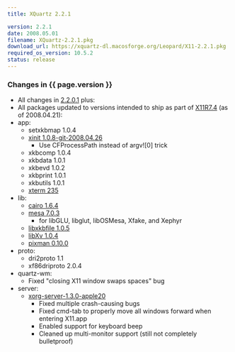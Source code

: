 ```yaml
---
title: XQuartz 2.2.1

version: 2.2.1
date: 2008.05.01
filename: XQuartz-2.2.1.pkg
download_url: https://xquartz-dl.macosforge.org/Leopard/X11-2.2.1.pkg
required_os_version: 10.5.2
status: release
---
```


### Changes in {{ page.version }} ###
  * All changes in [2.2.0.1](XQuartz-2.2.0.1.html) plus:
  * All packages updated to versions intended to ship as part of [X11R7.4](http://www.x.org/wiki/Releases/7.4) (as of 2008.04.21):
  * app:
    * setxkbmap 1.0.4
    * [xinit 1.0.8-git-2008.04.26](http://cgit.freedesktop.org/xorg/app/xinit/log/?h=280774466dc9f57b4b46c618345f7938290dbb2c)
      * Use CFProcessPath instead of argv![0] trick
    * xkbcomp 1.0.4
    * xkbdata 1.0.1
    * xkbevd 1.0.2
    * xkbprint 1.0.1
    * xkbutils 1.0.1
    * [xterm 235](http://lists.freedesktop.org/archives/xorg/2008-April/034822.html)
  * lib:
    * [cairo 1.6.4](http://lists.freedesktop.org/archives/cairo-announce/2008-April/000092.html)
    * [mesa 7.0.3](http://www.mesa3d.org/relnotes-7.0.3.html)
      * for libGLU, libglut, libOSMesa, Xfake, and Xephyr
    * [libxkbfile 1.0.5](http://lists.freedesktop.org/archives/xorg-announce/2008-March/000482.html)
    * [libXv 1.0.4](http://lists.freedesktop.org/archives/xorg-announce/2008-March/000483.html)
    * [pixman 0.10.0](http://lists.freedesktop.org/archives/xorg-announce/2008-March/000529.html)
  * proto:
    * dri2proto 1.1
    * xf86driproto 2.0.4
  * quartz-wm:
    * Fixed "closing X11 window swaps spaces" bug
  * server:
    * [xorg-server-1.3.0-apple20](https://github.com/XQuartz/xorg-server/commits/be8d218144ee657b8614e261d0c1f2fbab914717)
      * Fixed multiple crash-causing bugs
      * Fixed cmd-tab to properly move all windows forward when entering X11.app
      * Enabled support for keyboard beep
      * Cleaned up multi-monitor support (still not completely bulletproof)
